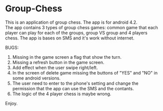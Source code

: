 # Group-Chess

This is an application of group chess.
The app is for android 4.2.<br />
The app contains 3 types of group chess games: common game that each player can play for each of the groups, group VS group and 4 players chess.
The app is bases on SMS and it's work without internet.

BUGS:<br />
1. Missing in the game screen a flag that show the turn.<br />
2. Missing a refresh button in the game screen.<br />
3. Add effect when the user swipe right/left.<br />
4. In the screen of delete game missing the buttons of "YES" and "NO" in some android versions.<br />
5. The user need to enter to the phone's setting and change the permission that the app can use the SMS and the contants.<br />
6. The logic of the 4 player chess is maybe wrong.<br />

Enjoy.
